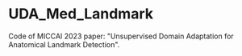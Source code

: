# UDA_Med_Landmark

Code of MICCAI 2023 paper: "Unsupervised Domain Adaptation for Anatomical Landmark Detection".

